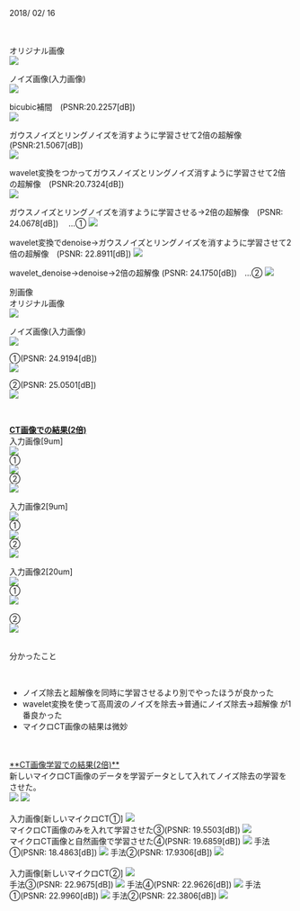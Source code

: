 2018/ 02/ 16 <br><br>
<br>

オリジナル画像<br>
<img src="https://raw.githubusercontent.com/mashimomiku/ScSR/master/original.bmp">

ノイズ画像(入力画像)<br>
<img src="https://raw.githubusercontent.com/mashimomiku/ScSR/master/piman2.bmp">

bicubic補間　(PSNR:20.2257[dB])<br>
<img src="https://raw.githubusercontent.com/mashimomiku/ScSR/master/pimanbicubic.bmp">

ガウスノイズとリングノイズを消すように学習させて2倍の超解像　(PSNR:21.5067[dB])<br>
<img src="https://raw.githubusercontent.com/mashimomiku/ScSR/master/ling_noise_2bai.bmp">

wavelet変換をつかってガウスノイズとリングノイズ消すように学習させて2倍の超解像　(PSNR:20.7324[dB])<br>
<img src="https://raw.githubusercontent.com/mashimomiku/ScSR/master/wavelet_2bai.bmp">

ガウスノイズとリングノイズを消すように学習させる→2倍の超解像　(PSNR: 24.0678[dB]) 　…①
<img src="https://raw.githubusercontent.com/mashimomiku/ScSR/master/0124.bmp">

wavelet変換でdenoise→ガウスノイズとリングノイズを消すように学習させて2倍の超解像　(PSNR: 22.8911[dB])
<img src="https://raw.githubusercontent.com/mashimomiku/ScSR/master/wavelet1_ling2.bmp">

wavelet_denoise→denoise→2倍の超解像 (PSNR: 24.1750[dB])　…②
<img src="https://raw.githubusercontent.com/mashimomiku/ScSR/master/wave_ling_Official.bmp">

別画像<br>
オリジナル画像<br>
<img src="https://raw.githubusercontent.com/mashimomiku/ScSR/master/elaine512.bmp">

ノイズ画像(入力画像)<br>
<img src="https://raw.githubusercontent.com/mashimomiku/ScSR/master/input.bmp">

①(PSNR: 24.9194[dB])<br>
<img src="https://raw.githubusercontent.com/mashimomiku/ScSR/master/ling_official.bmp">

②(PSNR: 25.0501[dB])<br>
<img src="https://raw.githubusercontent.com/mashimomiku/ScSR/master/wavelet_ling_official.bmp">

<br>


<u>**CT画像での結果(2倍)**</u>
<br>
入力画像[9um]<br>
<img src="https://raw.githubusercontent.com/mashimomiku/ScSR/master/ct/9um_001.bmp"><br>
①<br>
<img src="https://raw.githubusercontent.com/mashimomiku/ScSR/master/ct/9um001_ling.bmp"><br>
②<br>
<img src="https://raw.githubusercontent.com/mashimomiku/ScSR/master/ct/9um001_wavelet.bmp"><br>

入力画像2[9um]<br>
<img src="https://raw.githubusercontent.com/mashimomiku/ScSR/master/ct/9um_045.bmp"><br>
①<br>
<img src="https://raw.githubusercontent.com/mashimomiku/ScSR/master/ct/9um045_ling.bmp"><br>
②<br>
<img src="https://raw.githubusercontent.com/mashimomiku/ScSR/master/ct/9um045_wavelet.bmp"><br>

入力画像2[20um]<br>
<img src="https://raw.githubusercontent.com/mashimomiku/ScSR/master/ct/20um_020.bmp"><br>
①<br>
<img src="https://raw.githubusercontent.com/mashimomiku/ScSR/master/ct/20um020_ling.bmp"><br><br>
②<br>
<img src="https://raw.githubusercontent.com/mashimomiku/ScSR/master/ct/20um020_wavelet.bmp"><br>
<br>

分かったこと<ul>  
<li>ノイズ除去と超解像を同時に学習させるより別でやったほうが良かった  </li>
<li>wavelet変換を使って高周波のノイズを除去→普通にノイズ除去→超解像 が1番良かった </li>
<li>マイクロCT画像の結果は微妙 </li></ul>

<br>
<br>
<u>**CT画像学習での結果(2倍)**</u><br>
新しいマイクロCT画像のデータを学習データとして入れてノイズ除去の学習をさせた。<br>
<img src="https://raw.githubusercontent.com/mashimomiku/ScSR/master/ct/Image0710.tif.bmp">
<img src="https://raw.githubusercontent.com/mashimomiku/ScSR/master/ct/noise_image.bmp"><br>

<br>
入力画像[新しいマイクロCT①]
<img src="https://raw.githubusercontent.com/mashimomiku/ScSR/master/ct/noise01.bmp"><br>
マイクロCT画像のみを入れて学習させた③(PSNR: 19.5503[dB])
<img src="https://raw.githubusercontent.com/mashimomiku/ScSR/master/ct/kekka01.bmp"><br>
マイクロCT画像と自然画像で学習させた④(PSNR: 19.6859[dB])
<img src="https://raw.githubusercontent.com/mashimomiku/ScSR/master/ct/kekka01_2.bmp">
手法①(PSNR: 18.4863[dB])
<img src="https://raw.githubusercontent.com/mashimomiku/ScSR/master/ct/kekka01_3.bmp">
手法②(PSNR: 17.9306[dB])
<img src="https://raw.githubusercontent.com/mashimomiku/ScSR/master/ct/kekka01_4.bmp">
<br>
<br>
入力画像[新しいマイクロCT②]
<img src="https://raw.githubusercontent.com/mashimomiku/ScSR/master/ct/noise03.bmp"><br>
手法③(PSNR: 22.9675[dB])
<img src="https://raw.githubusercontent.com/mashimomiku/ScSR/master/ct/kekka03.bmp">
手法④(PSNR: 22.9626[dB])
<img src="https://raw.githubusercontent.com/mashimomiku/ScSR/master/ct/kekka03_2.bmp">
手法①(PSNR: 22.9960[dB])
<img src="https://raw.githubusercontent.com/mashimomiku/ScSR/master/ct/kekka03_3.bmp">
手法②(PSNR: 22.3806[dB])
<img src="https://raw.githubusercontent.com/mashimomiku/ScSR/master/ct/kekka03_4.bmp">

